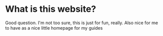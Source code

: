 # What is this website?

Good question. I'm not too sure, this is just for fun, really. Also nice for me to have as a nice little homepage for my guides
